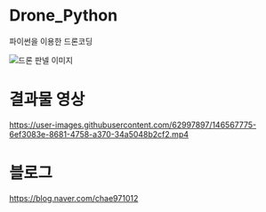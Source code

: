 # Drone_Python
파이썬을 이용한 드론코딩


![드론 판넬 이미지](https://user-images.githubusercontent.com/62997897/146564748-043fed63-aab6-4c8e-b162-ea8838bfd9cd.png)





# 결과물 영상

https://user-images.githubusercontent.com/62997897/146567775-6ef3083e-8681-4758-a370-34a5048b2cf2.mp4


# 블로그
https://blog.naver.com/chae971012
